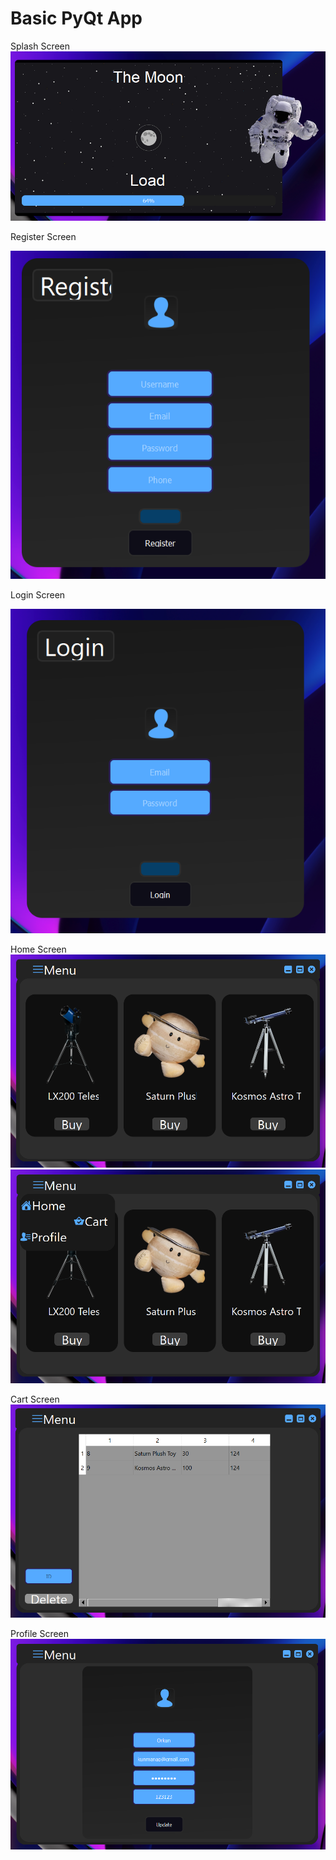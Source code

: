 # Basic PyQt App

Splash Screen
![](/Screenshots/splash.png)

Register Screen

![](/Screenshots/register.png)

Login Screen

![](/Screenshots/login.png)

Home Screen
![](/Screenshots/main1.png)
![](/Screenshots/main2.png)

Cart Screen
![](/Screenshots/cart.png)

Profile Screen
![](/Screenshots/profile.png)

